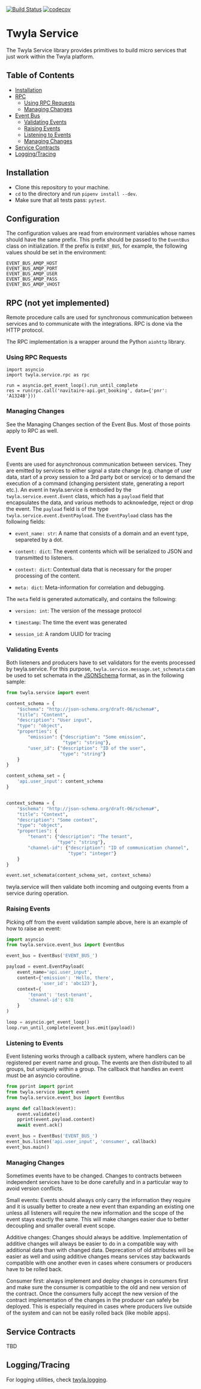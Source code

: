 [![Build Status](https://travis-ci.org/TwylaHelps/twyla.service.svg?branch=master)](https://travis-ci.org/TwylaHelps/twyla.service)
[![codecov](https://codecov.io/gh/TwylaHelps/twyla.service/branch/master/graph/badge.svg)](https://codecov.io/gh/TwylaHelps/twyla.service)

# Twyla Service

The Twyla Service library provides primitives to build micro services that just
work within the Twyla platform.

## Table of Contents

- [Installation](#installation)
- [RPC](#rpc-not-yet-implemented)
  - [Using RPC Requests](#using-rpc-requests)
  - [Managing Changes](#managing-changes)
- [Event Bus](#event-bus)
  - [Validating Events](#creating-events)
  - [Raising Events](#creating-events)
  - [Listening to Events](#listening-to-events)
  - [Managing Changes](#managing-changes-1)
- [Service Contracts](#service-contracts)
- [Logging/Tracing](#logging-tracing)

## Installation

- Clone this repository to your machine.
- `cd` to the directory and run `pipenv install --dev`.
- Make sure that all tests pass: `pytest`.

## Configuration

The configuration values are read from environment variables whose names should
have the same prefix. This prefix should be passed to the `EventBus` class on
initialization. If the prefix is `EVENT_BUS`, for example, the following values
should be set in the environment:

```
EVENT_BUS_AMQP_HOST
EVENT_BUS_AMQP_PORT
EVENT_BUS_AMQP_USER
EVENT_BUS_AMQP_PASS
EVENT_BUS_AMQP_VHOST
```

## RPC (not yet implemented)

Remote procedure calls are used for synchronous communication between services
and to communicate with the integrations. RPC is done via the HTTP protocol.

The RPC implementation is a wrapper around the Python `aiohttp` library.

### Using RPC Requests

    import asyncio
    import twyla.service.rpc as rpc

    run = asyncio.get_event_loop().run_until_complete
    res = run(rpc.call('navitaire-api.get_booking', data={'pnr': 'A1324B'}))


### Managing Changes

See the Managing Changes section of the Event Bus. Most of those points apply to
RPC as well.


## Event Bus

Events are used for asynchronous communication between services. They are
emitted by services to either signal a state change (e.g. change of user data,
start of a proxy session to a 3rd party bot or service) or to demand the
execution of a command (changing persistent state, generating a report etc.). An
event in twyla.service is embodied by the `twyla.service.event.Event` class,
which has a `payload` field that encapsulates the data, and various methods to
acknowledge, reject or drop the event. The `payload` field is of the type
`twyla.service.event.EventPayload`. The `EventPayload` class has the following
fields:

- `event_name: str`: A name that consists of a domain and an event type,
  separeted by a dot.

- `content: dict`: The event contents which will be serialized to JSON and
  transmitted to listeners.

- `context: dict`: Contextual data that is necessary for the proper processing
  of the content.

- `meta: dict`: Meta-information for correlation and debugging.

The `meta` field is generated automatically, and contains the following:

- `version: int`: The version of the message protocol

- `timestamp`: The time the event was generated

- `session_id`: A random UUID for tracing


### Validating Events

Both listeners and producers have to set validators for the events processed by
twyla.service. For this purpose, `twyla.service.message.set_schemata` can be
used to set schemata in the [JSONSchema](json-schema.org) format, as in the
following sample:

```Python
from twyla.service import event

content_schema = {
    "$schema": "http://json-schema.org/draft-06/schema#",
    "title": "Content",
    "description": "User input",
    "type": "object",
    "properties": {
        "emission": {"description": "Some emission",
                     "type": "string"},
        "user_id": {"description": "ID of the user",
                    "type": "string"}
    }
}

content_schema_set = {
    'api.user_input': content_schema
}


context_schema = {
    "$schema": "http://json-schema.org/draft-06/schema#",
    "title": "Context",
    "description": "Some context",
    "type": "object",
    "properties": {
        "tenant": {"description": "The tenant",
                   "type": "string"},
        "channel-id": {"description": "ID of communication channel",
                       "type": "integer"}
    }
}

event.set_schemata(content_schema_set, context_schema)
```

twyla.service will then validate both incoming and outgoing events from a
service during operation.

### Raising Events

Picking off from the event validation sample above, here is an example of how to
raise an event:

```Python
import asyncio
from twyla.service.event_bus import EventBus

event_bus = EventBus('EVENT_BUS_')

payload = event.EventPayload(
    event_name='api.user_input',
    content={'emission': 'Hello, there',
             'user_id': 'abc123'},
    context={
        'tenant': 'test-tenant',
        'channel-id': 678
    }
)

loop = asyncio.get_event_loop()
loop.run_until_complete(event_bus.emit(payload))
```

### Listening to Events

Event listening works through a callback system, where handlers can be
registered per event name and group. The events are then distributed to all
groups, but uniquely within a group. The callback that handles an event must be
an asyncio coroutine.

```Python
from pprint import pprint
from twyla.service import event
from twyla.service.event_bus import EventBus

async def callback(event):
    event.validate()
    pprint(event.payload.content)
    await event.ack()

event_bus = EventBus('EVENT_BUS_')
event_bus.listen('api.user_input', 'consumer', callback)
event_bus.main()
```

### Managing Changes

Sometimes events have to be changed. Changes to contracts between independent
services have to be done carefully and in a particular way to avoid version
conflicts.

Small events: Events should always only carry the information they require and
it is usually better to create a new event than expanding an existing one unless
all listeners will require the new information and the scope of the event stays
exactly the same. This will make changes easier due to better decoupling and
smaller overall event scope.

Additive changes: Changes should always be additive. Implementation of additive
changes will always be easier to do in a compatible way with additional data
than with changed data. Deprecation of old attributes will be easier as well and
using additive changes means services stay backwards compatible with one another
even in cases where consumers or producers have to be rolled back.

Consumer first: always implement and deploy changes in consumers first and make
sure the consumer is compatible to the old and new version of the contract. Once
the consumers fully accept the new version of the contract implementation of the
changes in the producer can safely be deployed. This is especially required in
cases where producers live outside of the system and can not be easily rolled
back (like mobile apps).

## Service Contracts

TBD


## Logging/Tracing

For logging utilities, check [twyla.logging](https://github.com/TwylaHelps/twyla.logging).
